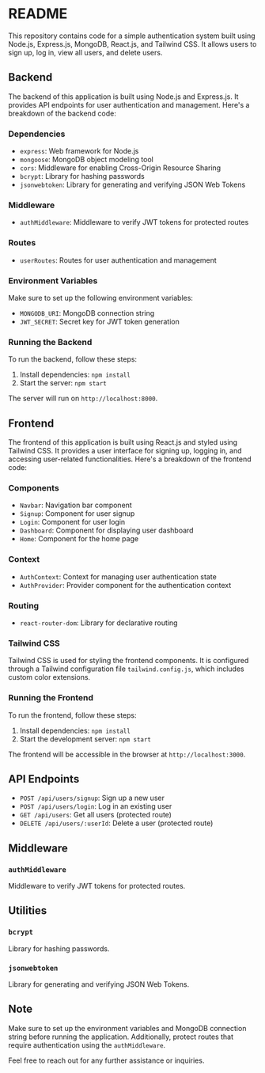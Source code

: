 # README

This repository contains code for a simple authentication system built using Node.js, Express.js, MongoDB, React.js, and Tailwind CSS. It allows users to sign up, log in, view all users, and delete users.

## Backend

The backend of this application is built using Node.js and Express.js. It provides API endpoints for user authentication and management. Here's a breakdown of the backend code:

### Dependencies

- `express`: Web framework for Node.js
- `mongoose`: MongoDB object modeling tool
- `cors`: Middleware for enabling Cross-Origin Resource Sharing
- `bcrypt`: Library for hashing passwords
- `jsonwebtoken`: Library for generating and verifying JSON Web Tokens

### Middleware

- `authMiddleware`: Middleware to verify JWT tokens for protected routes

### Routes

- `userRoutes`: Routes for user authentication and management

### Environment Variables

Make sure to set up the following environment variables:

- `MONGODB_URI`: MongoDB connection string
- `JWT_SECRET`: Secret key for JWT token generation

### Running the Backend

To run the backend, follow these steps:

1. Install dependencies: `npm install`
2. Start the server: `npm start`

The server will run on `http://localhost:8000`.

## Frontend

The frontend of this application is built using React.js and styled using Tailwind CSS. It provides a user interface for signing up, logging in, and accessing user-related functionalities. Here's a breakdown of the frontend code:

### Components

- `Navbar`: Navigation bar component
- `Signup`: Component for user signup
- `Login`: Component for user login
- `Dashboard`: Component for displaying user dashboard
- `Home`: Component for the home page

### Context

- `AuthContext`: Context for managing user authentication state
- `AuthProvider`: Provider component for the authentication context

### Routing

- `react-router-dom`: Library for declarative routing

### Tailwind CSS

Tailwind CSS is used for styling the frontend components. It is configured through a Tailwind configuration file `tailwind.config.js`, which includes custom color extensions.

### Running the Frontend

To run the frontend, follow these steps:

1. Install dependencies: `npm install`
2. Start the development server: `npm start`

The frontend will be accessible in the browser at `http://localhost:3000`.

## API Endpoints

- `POST /api/users/signup`: Sign up a new user
- `POST /api/users/login`: Log in an existing user
- `GET /api/users`: Get all users (protected route)
- `DELETE /api/users/:userId`: Delete a user (protected route)

## Middleware

### `authMiddleware`

Middleware to verify JWT tokens for protected routes.

## Utilities

### `bcrypt`

Library for hashing passwords.

### `jsonwebtoken`

Library for generating and verifying JSON Web Tokens.

## Note

Make sure to set up the environment variables and MongoDB connection string before running the application. Additionally, protect routes that require authentication using the `authMiddleware`.

Feel free to reach out for any further assistance or inquiries.

